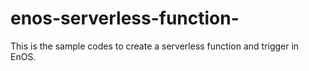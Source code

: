 # enos-serverless-function-
This is the sample codes to create a serverless function and trigger in EnOS.
